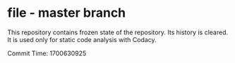 # file - master branch

This repository contains frozen state of the repository.
Its history is cleared. It is used only for static code
analysis with Codacy.

Commit Time: 1700630925